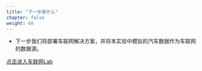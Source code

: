 ```yaml
---
title: "下一步是什么"
chapter: false
weight: 60
---
```


 - 下一步我们将部署车联网解决方案，并将本实验中模拟的汽车数据作为车联网的数据源。
 
 [点击进入车联网Lab](https://cn-northwest-1.console.amazonaws.cn/cloudformation/home?region=cn-northwest-1#/stacks/create/template?stackName=iot-device-simulator&templateURL=https:%2F%2Faws-solutions-reference.s3.cn-north-1.amazonaws.com.cn%2Fiot-device-simulator%2Fv2.1.1%2Fiot-device-simulator-china.template)
